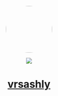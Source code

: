 <p align="center">
  <img style="border-radius: 100px" width="128" height="128" src="https://avatars.githubusercontent.com/u/47815004?v=4"/>
</p>
<p align="center">
  <img src="https://komarev.com/ghpvc/?username=vrsashly&&style=flat-square"/>
</p>

<h1 align="center"><a href="https://vrsashly.me"> vrsashly</a> </h1>

